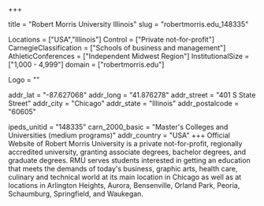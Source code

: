 
+++

title = "Robert Morris University Illinois"
slug = "robertmorris.edu_148335"

Locations = ["USA","Illinois"]
Control = ["Private not-for-profit"]
CarnegieClassification = ["Schools of business and management"]
AthleticConferences = ["Independent Midwest Region"]
InstitutionalSize = ["1,000 - 4,999"]
domain = ["robertmorris.edu"]

Logo = ""

addr_lat = "-87.627068"
addr_long = "41.876278"
addr_street = "401 S State Street"
addr_city = "Chicago"
addr_state = "Illinois"
addr_postalcode = "60605"

ipeds_unitid = "148335"
carn_2000_basic = "Master's Colleges and Universities (medium programs)"
addr_country = "USA"
+++
    Official Website of Robert Morris University is a private not-for-profit, regionally accredited university, granting associate degrees, bachelor degrees, and graduate degrees. RMU serves students interested in getting an education that meets the demands of today's business, graphic arts, health care, culinary and technical world at its main location in Chicago as well as at locations in Arlington Heights, Aurora, Bensenville, Orland Park, Peoria, Schaumburg, Springfield, and Waukegan.
